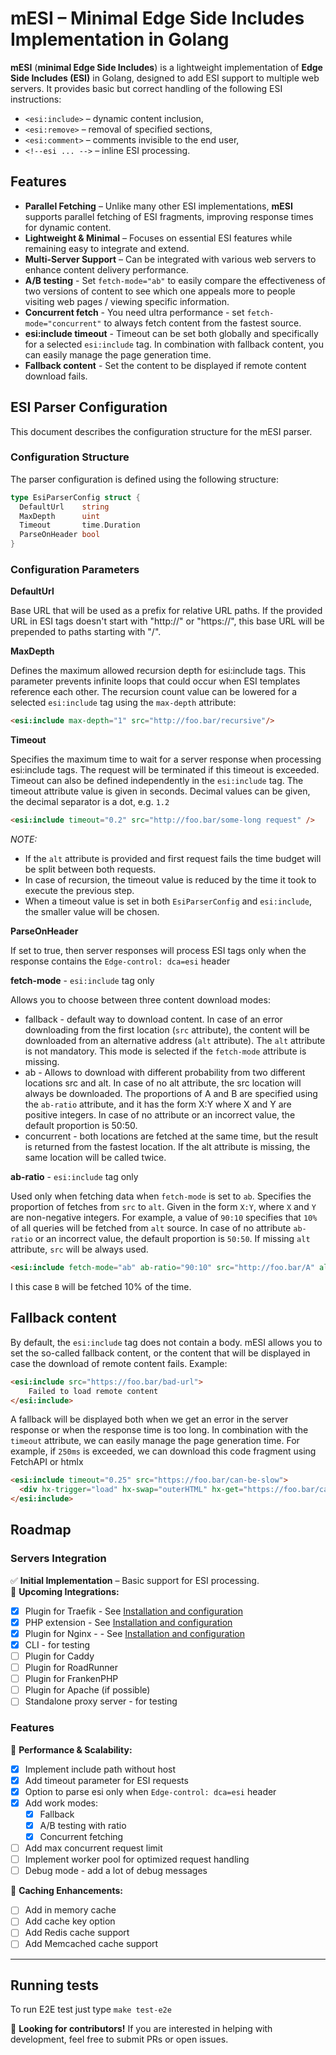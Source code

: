# mESI – Minimal Edge Side Includes Implementation in Golang

**mESI** (**minimal Edge Side Includes**) is a lightweight implementation of **Edge Side Includes (ESI)** in Golang, designed to add ESI support to multiple web servers. It provides basic but correct handling of the following ESI instructions:

- `<esi:include>` – dynamic content inclusion,
- `<esi:remove>` – removal of specified sections,
- `<esi:comment>` – comments invisible to the end user,
- `<!--esi ... -->` – inline ESI processing.

## Features

- **Parallel Fetching** – Unlike many other ESI implementations, **mESI** supports parallel fetching of ESI fragments, improving response times for dynamic content.
- **Lightweight & Minimal** – Focuses on essential ESI features while remaining easy to integrate and extend.
- **Multi-Server Support** – Can be integrated with various web servers to enhance content delivery performance.
- **A/B testing** - Set `fetch-mode="ab"` to easily compare the effectiveness of two versions of content to see which one appeals more to people visiting web pages / viewing specific information.
- **Concurrent fetch** - You need ultra performance - set `fetch-mode="concurrent"` to always fetch content from the fastest source.
- **esi:include timeout** - Timeout can be set both globally and specifically for a selected `esi:include` tag. In combination with fallback content, you can easily manage the page generation time.
- **Fallback content** - Set the content to be displayed if remote content download fails.
## ESI Parser Configuration
This document describes the configuration structure for the mESI parser.

### Configuration Structure
The parser configuration is defined using the following structure:

```go
type EsiParserConfig struct {
  DefaultUrl    string
  MaxDepth      uint
  Timeout       time.Duration
  ParseOnHeader bool
}
```
### Configuration Parameters
**DefaultUrl**

Base URL that will be used as a prefix for relative URL paths. If the provided URL in ESI tags doesn't start with "http://" or "https://", this base URL will be prepended to paths starting with "/".

**MaxDepth**

Defines the maximum allowed recursion depth for esi:include tags. This parameter prevents infinite loops that could occur when ESI templates reference each other.
The recursion count value can be lowered for a selected `esi:include` tag using the `max-depth` attribute:
```html
<esi:include max-depth="1" src="http://foo.bar/recursive"/>
```

**Timeout**

Specifies the maximum time to wait for a server response when processing esi:include tags. The request will be terminated if this timeout is exceeded.
Timeout can also be defined independently in the `esi:include` tag. The timeout attribute value is given in seconds. 
Decimal values can be given, the decimal separator is a dot, e.g. `1.2`

```html
<esi:include timeout="0.2" src="http://foo.bar/some-long request" />
```
_NOTE:_
 - If the `alt` attribute is provided and first request fails the time budget will be split between both requests.
 - In case of recursion, the timeout value is reduced by the time it took to execute the previous step.
 - When a timeout value is set in both `EsiParserConfig` and `esi:include`, the smaller value will be chosen.

**ParseOnHeader**

If set to true, then server responses will process ESI tags only when the response contains the `Edge-control: dca=esi` header

**fetch-mode** - `esi:include` tag only

Allows you to choose between three content download modes:
- fallback - default way to download content. In case of an error downloading from the first location (`src` attribute), 
the content will be downloaded from an alternative address (`alt` attribute). 
The `alt` attribute is not mandatory. This mode is selected if the `fetch-mode` attribute is missing.
- ab - Allows to download with different probability from two different locations src and alt. In case of no alt attribute, the src location will always be downloaded. 
The proportions of A and B are specified using the `ab-ratio` attribute, and it has the form X:Y where X and Y are positive integers. 
In case of no attribute or an incorrect value, the default proportion is 50:50.
- concurrent - both locations are fetched at the same time, but the result is returned from the fastest location. 
If the alt attribute is missing, the same location will be called twice.

**ab-ratio** - `esi:include` tag only

Used only when fetching data when `fetch-mode` is set to `ab`. Specifies the proportion of fetches from `src` to `alt`. 
Given in the form `X:Y`, where `X` and `Y` are non-negative integers. 
For example, a value of `90:10` specifies that `10%` of all queries will be fetched from `alt` source.
In case of no attribute `ab-ratio` or an incorrect value, the default proportion is `50:50`.
If missing `alt` attribute, `src` will be always used.

```html
<esi:include fetch-mode="ab" ab-ratio="90:10" src="http://foo.bar/A" alt="http://foo.bar/B" />]
```
I this case `B` will be fetched 10% of the time.

## Fallback content
By default, the `esi:include` tag does not contain a body. mESI allows you to set the so-called fallback content, 
or the content that will be displayed in case the download of remote content fails. Example:
```html
<esi:include src="https://foo.bar/bad-url">
    Failed to load remote content
</esi:include>
```
A fallback will be displayed both when we get an error in the server response or when the response time is too long.
In combination with the `timeout` attribute, we can easily manage the page generation time. For example, if `250ms` is exceeded, 
we can download this code fragment using FetchAPI or htmlx

```html
<esi:include timeout="0.25" src="https://foo.bar/can-be-slow">
  <div hx-trigger="load" hx-swap="outerHTML" hx-get="https://foo.bar/can-be-slow"></div>
</esi:include>
```

## Roadmap

### Servers Integration
✅ **Initial Implementation** – Basic support for ESI processing.  
🔄 **Upcoming Integrations:**
- [x] Plugin for Traefik - See [Installation and configuration](servers/traefik/README.md)
- [x] PHP extension - See [Installation and configuration](php-ext/README.md)
- [x] Plugin for Nginx - - See [Installation and configuration](servers/nginx/README.md)
- [x] CLI - for testing
- [ ] Plugin for Caddy
- [ ] Plugin for RoadRunner
- [ ] Plugin for FrankenPHP
- [ ] Plugin for Apache (if possible)
- [ ] Standalone proxy server - for testing

### Features
🔄 **Performance & Scalability:**
- [x] Implement include path without host
- [x] Add timeout parameter for ESI requests
- [x] Option to parse esi only when `Edge-control: dca=esi` header
- [x] Add work modes:
  - [x] Fallback
  - [x] A/B testing with ratio
  - [x] Concurrent fetching
- [ ] Add max concurrent request limit
- [ ] Implement worker pool for optimized request handling
- [ ] Debug mode - add a lot of debug messages

🔄 **Caching Enhancements:**
- [ ] Add in memory cache
- [ ] Add cache key option
- [ ] Add Redis cache support
- [ ] Add Memcached cache support
---

## Running tests
To run E2E test just type `make test-e2e`

🚀 **Looking for contributors!** If you are interested in helping with development, feel free to submit PRs or open issues.  

